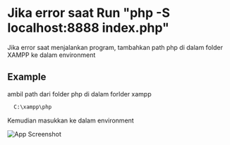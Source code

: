 
# Jika error saat Run "php -S localhost:8888 index.php"

Jika error saat menjalankan program, tambahkan path php di dalam folder XAMPP ke dalam environment

## Example

ambil path dari folder php di dalam forlder xampp
```bash
  C:\xampp\php
```    

Kemudian masukkan ke dalam environment

![App Screenshot](https://github.com/Jnckk/Pemrograman-Web/blob/b340277f1b4c9e772394c762689b5e2216bed441/Latihan/Modul%204/environment.png)

